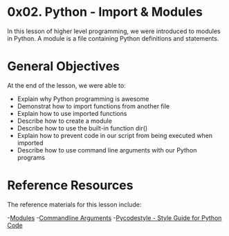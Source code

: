 # 0x02. Python - Import & Modules
In this lesson of higher level programming, we were introduced to modules in Python. A module is a file containing Python definitions and statements.

# General Objectives
At the end of the lesson, we were able to:

- Explain why Python programming is awesome
- Demonstrat how to import functions from another file
- Explain how to use imported functions
- Describe how to create a module
- Describe how to use the built-in function dir()
- Explain how to prevent code in our script from being executed when imported
- Describe how to use command line arguments with our Python programs

# Reference Resources
The reference materials for this lesson include:

-[Modules](https://intranet.alxswe.com/rltoken/SY-cMfnwbHoPFaJ-D_LWig)
-[Commandline Arguments](https://intranet.alxswe.com/rltoken/5e3TphtJ6WSVkWsdd2eX_A)
-[Pycodestyle - Style Guide for Python Code](https://intranet.alxswe.com/rltoken/FlkAJ_kPXHC4Y65WrRvA4A)
